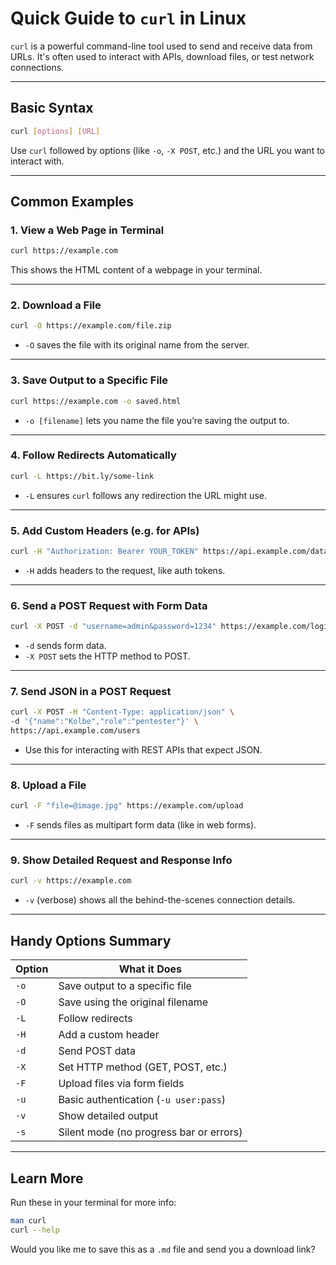 # Quick Guide to `curl` in Linux

`curl` is a powerful command-line tool used to send and receive data from URLs. It's often used to interact with APIs, download files, or test network connections.

---

## Basic Syntax

```bash
curl [options] [URL]
```

Use `curl` followed by options (like `-o`, `-X POST`, etc.) and the URL you want to interact with.

---

## Common Examples

### 1. View a Web Page in Terminal
```bash
curl https://example.com
```
This shows the HTML content of a webpage in your terminal.

---

### 2. Download a File
```bash
curl -O https://example.com/file.zip
```
- `-O` saves the file with its original name from the server.

---

### 3. Save Output to a Specific File
```bash
curl https://example.com -o saved.html
```
- `-o [filename]` lets you name the file you’re saving the output to.

---

### 4. Follow Redirects Automatically
```bash
curl -L https://bit.ly/some-link
```
- `-L` ensures `curl` follows any redirection the URL might use.

---

### 5. Add Custom Headers (e.g. for APIs)
```bash
curl -H "Authorization: Bearer YOUR_TOKEN" https://api.example.com/data
```
- `-H` adds headers to the request, like auth tokens.

---

### 6. Send a POST Request with Form Data
```bash
curl -X POST -d "username=admin&password=1234" https://example.com/login
```
- `-d` sends form data.
- `-X POST` sets the HTTP method to POST.

---

### 7. Send JSON in a POST Request
```bash
curl -X POST -H "Content-Type: application/json" \
-d '{"name":"Kolbe","role":"pentester"}' \
https://api.example.com/users
```
- Use this for interacting with REST APIs that expect JSON.

---

### 8. Upload a File
```bash
curl -F "file=@image.jpg" https://example.com/upload
```
- `-F` sends files as multipart form data (like in web forms).

---

### 9. Show Detailed Request and Response Info
```bash
curl -v https://example.com
```
- `-v` (verbose) shows all the behind-the-scenes connection details.

---

## Handy Options Summary

| Option | What it Does |
|--------|---------------|
| `-o`   | Save output to a specific file |
| `-O`   | Save using the original filename |
| `-L`   | Follow redirects |
| `-H`   | Add a custom header |
| `-d`   | Send POST data |
| `-X`   | Set HTTP method (GET, POST, etc.) |
| `-F`   | Upload files via form fields |
| `-u`   | Basic authentication (`-u user:pass`) |
| `-v`   | Show detailed output |
| `-s`   | Silent mode (no progress bar or errors) |

---

## Learn More

Run these in your terminal for more info:

```bash
man curl
curl --help
```

Would you like me to save this as a `.md` file and send you a download link?
